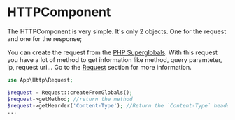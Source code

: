 # HTTPComponent

The HTTPComponent is very simple. It's only 2 objects. One for the request and one for the response;

You can create the request from the [PHP Superglobals](https://www.php.net/manual/en/language.variables.superglobals.php). With this request you have a lot of method to get information like method, query paramteter, ip, request uri... Go to the [Request](./Request.md) section for more information.

```php
use App\Http\Request;

$request = Request::createFromGlobals();
$request->getMethod; //return the method
$request->getHearder('Content-Type'); //Return the `Content-Type` header
...
```

